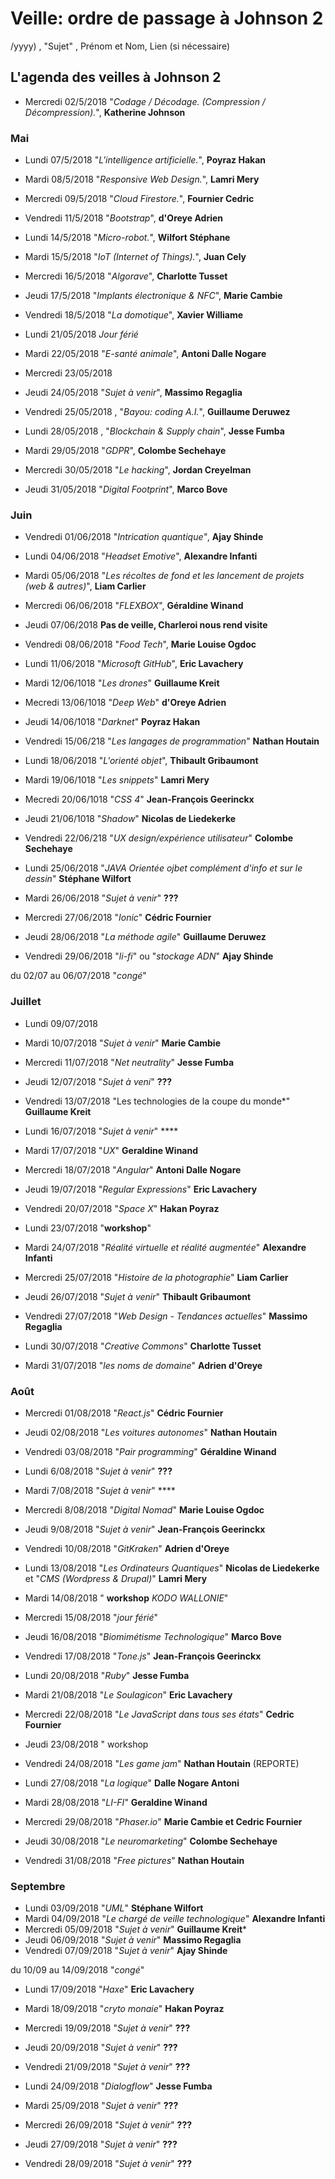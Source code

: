 ﻿# Veille: ordre de passage à Johnson 2
/yyyy) , "Sujet" ,  Prénom et Nom, Lien (si nécessaire)

## L'agenda des veilles à Johnson 2

- Mercredi 02/5/2018 "*Codage / Décodage. (Compression / Décompression).*", __Katherine Johnson__

### Mai

- Lundi 07/5/2018 "*L'intelligence artificielle.*", **Poyraz Hakan**
- Mardi 08/5/2018 "*Responsive Web Design.*", **Lamri Mery**
- Mercredi 09/5/2018 "*Cloud Firestore.*", **Fournier Cedric**
- Vendredi 11/5/2018 "*Bootstrap*", **d'Oreye Adrien**

- Lundi 14/5/2018 "*Micro-robot.*", **Wilfort Stéphane**
- Mardi 15/5/2018 "*IoT (Internet of Things).*", **Juan Cely**
- Mercredi 16/5/2018 "*Algorave*", **Charlotte Tusset**
- Jeudi 17/5/2018 "*Implants électronique & NFC*", **Marie Cambie**
- Vendredi 18/5/2018 "*La domotique*", **Xavier Williame**

- Lundi 21/05/2018 *Jour férié*
- Mardi 22/05/2018 "*E-santé animale*", **Antoni Dalle Nogare**
- Mercredi 23/05/2018
- Jeudi 24/05/2018 "*Sujet à venir*", **Massimo Regaglia**
- Vendredi 25/05/2018 , "*Bayou: coding A.I.*", **Guillaume Deruwez**

- Lundi 28/05/2018 , "*Blockchain & Supply chain*", **Jesse Fumba**
- Mardi 29/05/2018 "*GDPR*", **Colombe Sechehaye**
- Mercredi 30/05/2018 "*Le hacking*", **Jordan Creyelman**
- Jeudi 31/05/2018 "*Digital Footprint*", **Marco Bove**

### Juin

- Vendredi 01/06/2018 "*Intrication quantique"*, **Ajay Shinde**

- Lundi 04/06/2018 "*Headset Emotive*", **Alexandre Infanti**
- Mardi 05/06/2018 "*Les récoltes de fond et les lancement de projets (web & autres)*", **Liam Carlier**
- Mercredi 06/06/2018 "*FLEXBOX*", **Géraldine Winand**
- Jeudi 07/06/2018 **Pas de veille, Charleroi nous rend visite**
- Vendredi 08/06/2018 "*Food Tech*", **Marie Louise Ogdoc**

- Lundi 11/06/2018 "*Microsoft GitHub*", **Eric Lavachery**
- Mardi 12/06/1018 "*Les drones*" **Guillaume Kreit**
- Mecredi 13/06/1018 "*Deep Web*" **d'Oreye Adrien**
- Jeudi 14/06/1018 "*Darknet*" **Poyraz Hakan**
- Vendredi 15/06/218 "*Les langages de programmation*" **Nathan Houtain**

- Lundi 18/06/2018 "*L'orienté objet*", **Thibault Gribaumont**
- Mardi 19/06/1018 "*Les snippets*" **Lamri Mery**
- Mecredi 20/06/1018 "*CSS 4*" **Jean-François Geerinckx**
- Jeudi 21/06/1018 "*Shadow*" **Nicolas de Liedekerke**
- Vendredi 22/06/218 "*UX design/expérience utilisateur*" **Colombe Sechehaye**

- Lundi 25/06/2018 "*JAVA Orientée ojbet complément d'info et sur le dessin*" **Stéphane Wilfort**
- Mardi 26/06/2018 "*Sujet à venir*" **???**
- Mercredi 27/06/2018 "*Ionic*" **Cédric Fournier**
- Jeudi 28/06/2018 "*La méthode agile*" **Guillaume Deruwez**
- Vendredi 29/06/2018  "*li-fi*" ou "*stockage ADN*" **Ajay Shinde**

du 02/07 au 06/07/2018 "*congé*"

### Juillet

- Lundi 09/07/2018
- Mardi 10/07/2018 "*Sujet à venir*" **Marie Cambie**
- Mercredi 11/07/2018 "*Net neutrality*" **Jesse Fumba**
- Jeudi 12/07/2018 "*Sujet à veni*" **???**
- Vendredi 13/07/2018  "Les technologies de la coupe du monde*" **Guillaume Kreit**

- Lundi 16/07/2018 "*Sujet à venir*" ****
- Mardi 17/07/2018 "*UX*" **Geraldine Winand**
- Mercredi 18/07/2018 "*Angular*" **Antoni Dalle Nogare**
- Jeudi 19/07/2018 "*Regular Expressions*" **Eric Lavachery**
- Vendredi 20/07/2018 "*Space X*" **Hakan Poyraz**

- Lundi 23/07/2018 "**workshop**"
- Mardi 24/07/2018 "*Réalité virtuelle et réalité augmentée*" **Alexandre Infanti**
- Mercredi 25/07/2018 "*Histoire de la photographie*" **Liam Carlier**
- Jeudi 26/07/2018 "*Sujet à venir*" **Thibault Gribaumont**
- Vendredi 27/07/2018 "*Web Design - Tendances actuelles*" **Massimo Regaglia**

- Lundi 30/07/2018 "*Creative Commons*" **Charlotte Tusset**
- Mardi 31/07/2018 "*les noms de domaine*" **Adrien d'Oreye**

### Août

- Mercredi 01/08/2018 "*React.js*" **Cédric Fournier**
- Jeudi 02/08/2018 "*Les voitures autonomes*" **Nathan Houtain**
- Vendredi 03/08/2018 "*Pair programming*" **Géraldine Winand**

- Lundi 6/08/2018 "*Sujet à venir*" **???**
- Mardi 7/08/2018 "*Sujet à venir*" ****
- Mercredi 8/08/2018 "*Digital Nomad*" **Marie Louise Ogdoc**
- Jeudi 9/08/2018 "*Sujet à venir*" **Jean-François Geerinckx**
- Vendredi 10/08/2018 "*GitKraken*" **Adrien d'Oreye**

- Lundi 13/08/2018 "*Les Ordinateurs Quantiques*" **Nicolas de Liedekerke** et "*CMS (Wordpress & Drupal)*" **Lamri Mery**
- Mardi 14/08/2018 " **workshop** *KODO WALLONIE*"
- Mercredi 15/08/2018 "*jour férié*"
- Jeudi 16/08/2018 "*Biomimétisme Technologique*" **Marco Bove**
- Vendredi 17/08/2018 "*Tone.js*" **Jean-François Geerinckx**

- Lundi 20/08/2018 "*Ruby*" **Jesse Fumba**
- Mardi 21/08/2018 "*Le Soulagicon*" **Eric Lavachery**
- Mercredi 22/08/2018 "*Le JavaScript dans tous ses états*" **Cedric Fournier**
- Jeudi 23/08/2018 " workshop
- Vendredi 24/08/2018 "*Les game jam*" **Nathan Houtain** (REPORTE)

- Lundi 27/08/2018 "*La logique*" **Dalle Nogare Antoni**
- Mardi 28/08/2018 "*LI-FI*" **Geraldine Winand**
- Mercredi 29/08/2018 "*Phaser.io*" **Marie Cambie et Cedric Fournier**
- Jeudi 30/08/2018 "*Le neuromarketing*" **Colombe Sechehaye**
- Vendredi 31/08/2018 "*Free pictures*" **Nathan Houtain**

### Septembre

- Lundi 03/09/2018 "*UML*" **Stéphane Wilfort**
- Mardi 04/09/2018 "*Le chargé de veille technologique*" **Alexandre Infanti**
- Mercredi 05/09/2018 "*Sujet à venir*" **Guillaume Kreit***
- Jeudi 06/09/2018 "*Sujet à venir*" **Massimo Regaglia**
- Vendredi 07/09/2018 "*Sujet à venir*" **Ajay Shinde**

du 10/09 au 14/09/2018 "*congé*"

- Lundi 17/09/2018 "*Haxe*" **Eric Lavachery**
- Mardi 18/09/2018 "*cryto monaie*" **Hakan Poyraz**
- Mercredi 19/09/2018 "*Sujet à venir*" **???**
- Jeudi 20/09/2018 "*Sujet à venir*" **???**
- Vendredi 21/09/2018 "*Sujet à venir*" **???**

- Lundi 24/09/2018 "*Dialogflow*" **Jesse Fumba**
- Mardi 25/09/2018 "*Sujet à venir*" **???**
- Mercredi 26/09/2018 "*Sujet à venir*" **???**
- Jeudi 27/09/2018 "*Sujet à venir*" **???**
- Vendredi 28/09/2018 "*Sujet à venir*" **???**
